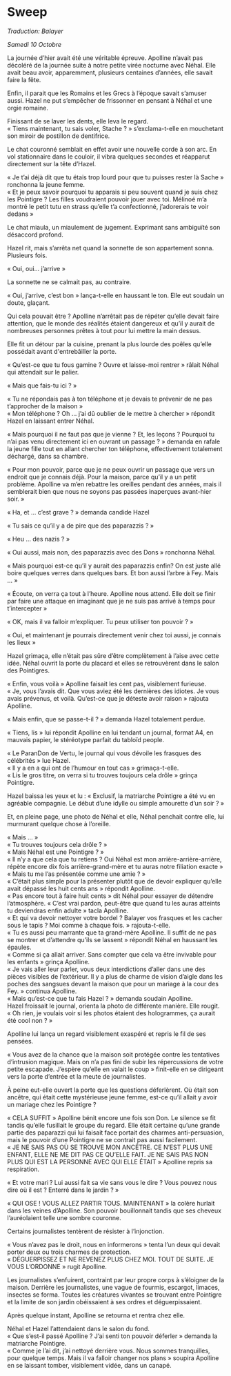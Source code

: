 # Sweep

*Traduction: Balayer*

_Samedi 10 Octobre_

La journée d’hier avait été une véritable épreuve. Apolline n’avait pas décoléré de la journée suite à notre petite virée nocturne avec Néhal. Elle avait beau avoir, apparemment, plusieurs centaines d’années, elle savait faire la fête.  

Enfin, il parait que les Romains et les Grecs à l’époque savait s’amuser aussi. Hazel ne put s’empêcher de frissonner en pensant à Néhal et une orgie romaine.  

Finissant de se laver les dents, elle leva le regard.  
« Tiens maintenant, tu sais voler, Stache ? » s’exclama-t-elle en mouchetant son miroir de postillon de dentifrice.  

Le chat couronné semblait en effet avoir une nouvelle corde à son arc. En vol stationnaire dans le couloir, il vibra quelques secondes et réapparut directement sur la tête d’Hazel. 

« Je t’ai déjà dit que tu étais trop lourd pour que tu puisses rester là Sache » ronchonna la jeune femme.  
« Et je peux savoir pourquoi tu apparais si peu souvent quand je suis chez les Pointigre ? Les filles voudraient pouvoir jouer avec toi. Mélinoé m’a montré le petit tutu en strass qu’elle t’a confectionné, j’adorerais te voir dedans »  


Le chat miaula, un miaulement de jugement. Exprimant sans ambiguïté son désaccord profond.  

Hazel rit, mais s’arrêta net quand la sonnette de son appartement sonna. Plusieurs fois. 

« Oui, oui... j’arrive »  

La sonnette ne se calmait pas, au contraire.  

« Oui, j’arrive, c’est bon » lança-t-elle en haussant le ton. Elle eut soudain un doute, glaçant.  

Qui cela pouvait être ? Apolline n’arrêtait pas de répéter qu’elle devait faire attention, que le monde des réalités étaient dangereux et qu’il y aurait de nombreuses personnes prêtes à tout pour lui mettre la main dessus.  

Elle fit un détour par la cuisine, prenant la plus lourde des poêles qu’elle possédait avant d'entrebâiller la porte.  

« Qu’est-ce que tu fous gamine ? Ouvre et laisse-moi rentrer » râlait Néhal qui attendait sur le palier.  

« Mais que fais-tu ici ? »  

« Tu ne répondais pas à ton téléphone et je devais te prévenir de ne pas t’approcher de la maison »  
« Mon téléphone ? Oh … j’ai dû oublier de le mettre à chercher » répondit Hazel en laissant entrer Néhal.  

« Mais pourquoi il ne faut pas que je vienne ? Et, les leçons ? Pourquoi tu n’ai pas venu directement ici en ouvrant un passage ? » demanda en rafale la jeune fille tout en allant chercher ton téléphone, effectivement totalement déchargé, dans sa chambre.  

« Pour mon pouvoir, parce que je ne peux ouvrir un passage que vers un endroit que je connais déjà. Pour la maison, parce qu’il y a un petit problème. Apolline va m’en rebattre les oreilles pendant des années, mais il semblerait bien que nous ne soyons pas passées inaperçues avant-hier soir. »  

« Ha, et ... c’est grave ? » demanda candide Hazel  

« Tu sais ce qu’il y a de pire que des paparazzis ? »  

« Heu … des nazis ? »  

« Oui aussi, mais non, des paparazzis avec des Dons » ronchonna Néhal. 

« Mais pourquoi est-ce qu’il y aurait des paparazzis enfin? On est juste allé boire quelques verres dans quelques bars. Et bon aussi l’arbre à Fey. Mais ... »  

« Écoute, on verra ça tout à l’heure. Apolline nous attend. Elle doit se finir par faire une attaque en imaginant que je ne suis pas arrivé à temps pour t’intercepter »  

« OK, mais il va falloir m’expliquer. Tu peux utiliser ton pouvoir ? »  

« Oui, et maintenant je pourrais directement venir chez toi aussi, je connais les lieux »  

Hazel grimaça, elle n’était pas sûre d’être complètement à l’aise avec cette idée. Néhal ouvrit la porte du placard et elles se retrouvèrent dans le salon des Pointigres.  

« Enfin, vous voilà » Apolline faisait les cent pas, visiblement furieuse.  
« Je, vous l’avais dit. Que vous aviez été les dernières des idiotes. Je vous avais prévenus, et voilà. Qu’est-ce que je déteste avoir raison » rajouta Apolline.  

« Mais enfin, que se passe-t-il ? » demanda Hazel totalement perdue.  

« Tiens, lis » lui répondit Apolline en lui tendant un journal, format A4, en mauvais papier, le stéréotype parfait du tabloïd people.  

« Le ParanDon de Vertu, le journal qui vous dévoile les frasques des célébrités » lue Hazel.  
« Il y a en a qui ont de l’humour en tout cas » grimaça-t-elle.  
« Lis le gros titre, on verra si tu trouves toujours cela drôle » grinça Pointigre.  

Hazel baissa les yeux et lu : « Exclusif, la matriarche Pointigre a été vu en agréable compagnie. Le début d’une idylle ou simple amourette d’un soir ? »  

Et, en pleine page, une photo de Néhal et elle, Néhal penchait contre elle, lui murmurant quelque chose à l’oreille.  

« Mais … »  
« Tu trouves toujours cela drôle ? »  
« Mais Néhal est une Pointigre ? »  
« Il n’y a que cela que tu retiens ? Oui Néhal est mon arrière-arrière-arrière, répète encore dix fois arrière-grand-mère et tu auras notre filiation exacte »  
« Mais tu me l’as présentée comme une amie ? »  
« C’était plus simple pour la présenter plutôt que de devoir expliquer qu’elle avait dépassé les huit cents ans » répondit Apolline.  
« Pas encore tout à faire huit cents » dit Néhal pour essayer de détendre l’atmosphère. 
« C’est vrai pardon, peut-être que quand tu les auras atteints tu deviendras enfin adulte » tacla Apolline.  
« Et qui va devoir nettoyer votre bordel ? Balayer vos frasques et les cacher sous le tapis ? Moi comme à chaque fois. » rajouta-t-elle.  
« Tu es aussi peu marrante que ta grand-mère Apolline. Il suffit de ne pas se montrer et d’attendre qu’ils se lassent » répondit Néhal en haussant les épaules.  
« Comme si ça allait arriver. Sans compter que cela va être invivable pour les enfants » grinça Apolline.  
« Je vais aller leur parler, vous deux interdictions d’aller dans une des pièces visibles de l’extérieur. Il y a plus de charme de vision d’aigle dans les poches des sangsues devant la maison que pour un mariage à la cour des Fey. » continua Apolline.  
« Mais qu’est-ce que tu fais Hazel ? » demanda soudain Apolline.  
Hazel froissait le journal, orienta la photo de différente manière. Elle rougit. « Oh rien, je voulais voir si les photos étaient des hologrammes, ça aurait été cool non ? »  

Apolline lui lança un regard visiblement exaspéré et repris le fil de ses pensées.  

« Vous avez de la chance que la maison soit protégée contre les tentatives d’intrusion magique. Mais on n’a pas fini de subir les répercussions de votre petite escapade. J’espère qu’elle en valait le coup » finit-elle en se dirigeant vers la porte d’entrée et la meute de journalistes.

À peine eut-elle ouvert la porte que les questions déferlèrent. Où était son ancêtre, qui était cette mystérieuse jeune femme, est-ce qu’il allait y avoir un mariage chez les Pointigre ?  

« CELA SUFFIT » Apolline bénit encore une fois son Don. Le silence se fit tandis qu’elle fusillait le groupe du regard. Elle était certaine qu’une grande partie des paparazzi qui lui faisait face portait des charmes anti-persuasion, mais le pouvoir d’une Pointigre ne se contrait pas aussi facilement.  
« JE NE SAIS PAS OÙ SE TROUVE MON ANCÊTRE. CE N’EST PLUS UNE ENFANT, ELLE NE ME DIT PAS CE QU’ELLE FAIT. JE NE SAIS PAS NON PLUS QUI EST LA PERSONNE AVEC QUI ELLE ÉTAIT » Apolline repris sa respiration.

« Et votre mari ? Lui aussi fait sa vie sans vous le dire ? Vous pouvez nous dire où il est ? Enterré dans le jardin ? »  

« QUI OSE ! VOUS ALLEZ PARTIR TOUS. MAINTENANT » la colère hurlait dans les veines d’Apolline. Son pouvoir bouillonnait tandis que ses cheveux l’auréolaient telle une sombre couronne.  

Certains journalistes tentèrent de résister à l’injonction.  

« Vous n’avez pas le droit, nous en informerons » tenta l’un deux qui devait porter deux ou trois charmes de protection.  
« DÉGUERPISSEZ ET NE REVENEZ PLUS CHEZ MOI. TOUT DE SUITE. JE VOUS L’ORDONNE » rugit Apolline.  

Les journalistes s’enfuirent, contraint par leur propre corps à s’éloigner de la maison. Derrière les journalistes, une vague de fourmis, escargot, limaces, insectes se forma. Toutes les créatures vivantes se trouvant entre Pointigre et la limite de son jardin obéissaient à ses ordres et déguerpissaient.  

Après quelque instant, Apolline se retourna et rentra chez elle. 

Néhal et Hazel l’attendaient dans le salon du fond.  
« Que s’est-il passé Apolline ? J’ai senti ton pouvoir déferler » demanda la matriarche Pointigre.  
« Comme je l’ai dit, j’ai nettoyé derrière vous. Nous sommes tranquilles, pour quelque temps. Mais il va falloir changer nos plans » soupira Apolline en se laissant tomber, visiblement vidée, dans un canapé.  
